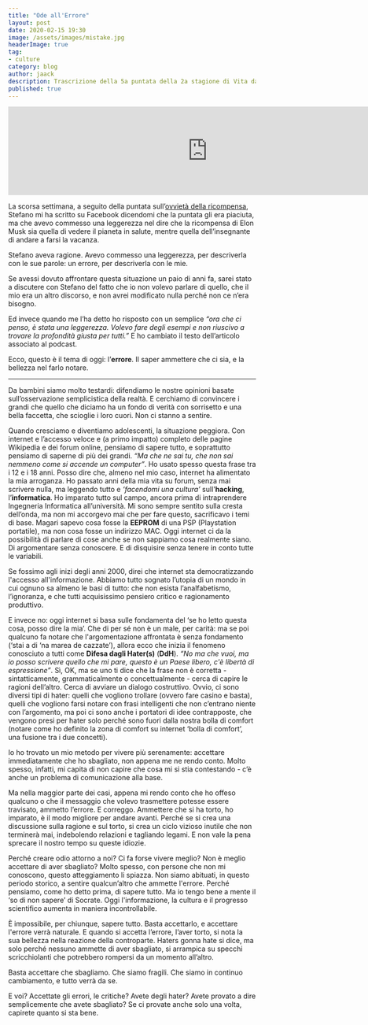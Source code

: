 ```yaml
---
title: "Ode all'Errore"
layout: post
date: 2020-02-15 19:30
image: /assets/images/mistake.jpg
headerImage: true
tag:
- culture
category: blog
author: jaack
description: Trascrizione della 5a puntata della 2a stagione di Vita da Millennial
published: true
---
```

<iframe src="https://anchor.fm/jaack/embed/episodes/Ode-allErrore-earsd1" height="180px" width="810px" frameborder="0" scrolling="no"></iframe>

La scorsa settimana, a seguito della puntata sull’[ovvietà della ricompensa]({{base}}/podcast/ovvietà-ricompensa), Stefano mi ha scritto su Facebook dicendomi che la puntata gli era piaciuta, ma che avevo commesso una leggerezza nel dire che la ricompensa di Elon Musk sia quella di vedere il pianeta in salute, mentre quella dell’insegnante di andare a farsi la vacanza.

Stefano aveva ragione. Avevo commesso una leggerezza, per descriverla con le sue parole: un errore, per descriverla con le mie.

Se avessi dovuto affrontare questa situazione un paio di anni fa, sarei stato a discutere con Stefano del fatto che io non volevo parlare di quello, che il mio era un altro discorso, e non avrei modificato nulla perché non ce n’era bisogno.

Ed invece quando me l’ha detto ho risposto con un semplice *“ora che ci penso, è stata una leggerezza. Volevo fare degli esempi e non riuscivo a trovare la profondità giusta per tutti.”* E ho cambiato il testo dell’articolo associato al podcast.

Ecco, questo è il tema di oggi: l’**errore**. Il saper ammettere che ci sia, e la bellezza nel farlo notare.

---

Da bambini siamo molto testardi: difendiamo le nostre opinioni basate sull’osservazione semplicistica della realtà. E cerchiamo di convincere i grandi che quello che diciamo ha un fondo di verità con sorrisetto e una bella faccetta, che scioglie i loro cuori. Non ci stanno a sentire.

Quando cresciamo e diventiamo adolescenti, la situazione peggiora. Con internet e l’accesso veloce e (a primo impatto) completo delle pagine Wikipedia e dei forum online, pensiamo di sapere tutto, e soprattutto pensiamo di saperne di più dei grandi. *“Ma che ne sai tu, che non sai nemmeno come si accende un computer”*. Ho usato spesso questa frase tra i 12 e i 18 anni. Posso dire che, almeno nel mio caso, internet ha alimentato la mia arroganza. Ho passato anni della mia vita su forum, senza mai scrivere nulla, ma leggendo tutto e *‘facendomi una cultura’* sull'**hacking**, l’**informatica**. Ho imparato tutto sul campo, ancora prima di intraprendere Ingegneria Informatica all’università. Mi sono sempre sentito sulla cresta dell’onda, ma non mi accorgevo mai che per fare questo, sacrificavo i temi di base. Magari sapevo cosa fosse la **EEPROM** di una PSP (Playstation portatile), ma non cosa fosse un indirizzo MAC. Oggi internet ci da la possibilità di parlare di cose anche se non sappiamo cosa realmente siano. Di argomentare senza conoscere. E di disquisire senza tenere in conto tutte le variabili.

Se fossimo agli inizi degli anni 2000, direi che internet sta democratizzando l'accesso all'informazione. Abbiamo tutto sognato l’utopia di un mondo in cui ognuno sa almeno le basi di tutto: che non esista l’analfabetismo, l’ignoranza, e che tutti acquisissimo pensiero critico e ragionamento produttivo.

E invece no: oggi internet si basa sulle fondamenta del ‘se ho letto questa cosa, posso dire la mia’. Che di per sé non è un male, per carità: ma se poi qualcuno fa notare che l'argomentazione affrontata è senza fondamento (‘stai a di ‘na marea de cazzate’), allora ecco che inizia il fenomeno conosciuto a tutti come **Difesa dagli Hater(s)** (**DdH**). *“No ma che vuoi, ma io posso scrivere quello che mi pare, questo è un Paese libero, c'è libertà di espressione”*. Sì, OK, ma se uno ti dice che la frase non è corretta - sintatticamente, grammaticalmente o concettualmente - cerca di capire le ragioni dell’altro. Cerca di avviare un dialogo costruttivo. Ovvio, ci sono diversi tipi di hater: quelli che vogliono trollare (ovvero fare casino e basta), quelli che vogliono farsi notare con frasi intelligenti che non c’entrano niente con l’argomento, ma poi ci sono anche i portatori di idee contrapposte, che vengono presi per hater solo perché sono fuori dalla nostra bolla di comfort (notare come ho definito la zona di comfort su internet ‘bolla di comfort’, una fusione tra i due concetti).

Io ho trovato un mio metodo per vivere più serenamente: accettare immediatamente che ho sbagliato, non appena me ne rendo conto. Molto spesso, infatti, mi capita di non capire che cosa mi si stia contestando - c’è anche un problema di comunicazione alla base.

Ma nella maggior parte dei casi, appena mi rendo conto che ho offeso qualcuno o che il messaggio che volevo trasmettere potesse essere travisato, ammetto l’errore. E correggo. Ammettere che si ha torto, ho imparato, è il modo migliore per andare avanti. Perché se si crea una discussione sulla ragione e sul torto, si crea un ciclo vizioso inutile che non terminerà mai, indebolendo relazioni e tagliando legami. E non vale la pena sprecare il nostro tempo su queste idiozie.

Perché creare odio attorno a noi? Ci fa forse vivere meglio? Non è meglio accettare di aver sbagliato? Molto spesso, con persone che non mi conoscono, questo atteggiamento li spiazza. Non siamo abituati, in questo periodo storico, a sentire qualcun’altro che ammette l'errore. Perché pensiamo, come ho detto prima, di sapere tutto. Ma io tengo bene a mente il ‘so di non sapere’ di Socrate. Oggi l'informazione, la cultura e il progresso scientifico aumenta in maniera incontrollabile.

È impossibile, per chiunque, sapere tutto. Basta accettarlo, e accettare l'errore verrà naturale. E quando si accetta l’errore, l’aver torto, si nota la sua bellezza nella reazione della controparte. Haters gonna hate si dice, ma solo perché nessuno ammette di aver sbagliato, si arrampica su specchi scricchiolanti che potrebbero rompersi da un momento all’altro.

Basta accettare che sbagliamo. Che siamo fragili. Che siamo in continuo cambiamento, e tutto verrà da se.

E voi? Accettate gli errori, le critiche? Avete degli hater? Avete provato a dire semplicemente che avete sbagliato? Se ci provate anche solo una volta, capirete quanto si sta bene.
